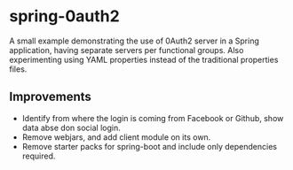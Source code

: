 # spring-0auth2
A small example demonstrating the use of 0Auth2 server in a Spring application, having separate 
servers per functional groups. Also experimenting using YAML properties instead of the
traditional properties files. 

## Improvements ##

* Identify from where the login is coming from Facebook or Github, show data abse don social login.
* Remove webjars, and add client module on its own.
* Remove starter packs for spring-boot and include only dependencies required.
